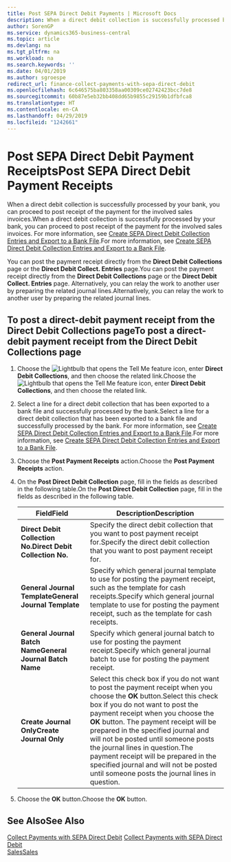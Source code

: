```yaml
---
title: Post SEPA Direct Debit Payments | Microsoft Docs
description: When a direct debit collection is successfully processed by your bank, you can proceed to post receipt of the payment for the involved sales invoices.
author: SorenGP
ms.service: dynamics365-business-central
ms.topic: article
ms.devlang: na
ms.tgt_pltfrm: na
ms.workload: na
ms.search.keywords: ''
ms.date: 04/01/2019
ms.author: sgroespe
redirect_url: finance-collect-payments-with-sepa-direct-debit
ms.openlocfilehash: 6c646575ba803358aa00309ce02742423bcc7de8
ms.sourcegitcommit: 60b87e5eb32bb408dd65b9855c29159b1dfbfca8
ms.translationtype: HT
ms.contentlocale: en-CA
ms.lasthandoff: 04/29/2019
ms.locfileid: "1242661"
---
```

# <a name="post-sepa-direct-debit-payment-receipts"></a><span data-ttu-id="5b4a0-103">Post SEPA Direct Debit Payment Receipts</span><span class="sxs-lookup"><span data-stu-id="5b4a0-103">Post SEPA Direct Debit Payment Receipts</span></span>
<span data-ttu-id="5b4a0-104">When a direct debit collection is successfully processed by your bank, you can proceed to post receipt of the payment for the involved sales invoices.</span><span class="sxs-lookup"><span data-stu-id="5b4a0-104">When a direct debit collection is successfully processed by your bank, you can proceed to post receipt of the payment for the involved sales invoices.</span></span> <span data-ttu-id="5b4a0-105">For more information, see [Create SEPA Direct Debit Collection Entries and Export to a Bank File](finance-how-create-sepa-direct-debit-collection-entries-export-bank-file.md).</span><span class="sxs-lookup"><span data-stu-id="5b4a0-105">For more information, see [Create SEPA Direct Debit Collection Entries and Export to a Bank File](finance-how-create-sepa-direct-debit-collection-entries-export-bank-file.md).</span></span>  

<span data-ttu-id="5b4a0-106">You can post the payment receipt directly from the **Direct Debit Collections** page or the **Direct Debit Collect. Entries** page.</span><span class="sxs-lookup"><span data-stu-id="5b4a0-106">You can post the payment receipt directly from the **Direct Debit Collections** page or the **Direct Debit Collect. Entries** page.</span></span> <span data-ttu-id="5b4a0-107">Alternatively, you can relay the work to another user by preparing the related journal lines.</span><span class="sxs-lookup"><span data-stu-id="5b4a0-107">Alternatively, you can relay the work to another user by preparing the related journal lines.</span></span>  

## <a name="to-post-a-direct-debit-payment-receipt-from-the-direct-debit-collections-page"></a><span data-ttu-id="5b4a0-108">To post a direct-debit payment receipt from the Direct Debit Collections page</span><span class="sxs-lookup"><span data-stu-id="5b4a0-108">To post a direct-debit payment receipt from the Direct Debit Collections page</span></span>  
1. <span data-ttu-id="5b4a0-109">Choose the ![Lightbulb that opens the Tell Me feature](media/ui-search/search_small.png "Tell me what you want to do") icon, enter **Direct Debit Collections**, and then choose the related link.</span><span class="sxs-lookup"><span data-stu-id="5b4a0-109">Choose the ![Lightbulb that opens the Tell Me feature](media/ui-search/search_small.png "Tell me what you want to do") icon, enter **Direct Debit Collections**, and then choose the related link.</span></span>  
2. <span data-ttu-id="5b4a0-110">Select a line for a direct debit collection that has been exported to a bank file and successfully processed by the bank.</span><span class="sxs-lookup"><span data-stu-id="5b4a0-110">Select a line for a direct debit collection that has been exported to a bank file and successfully processed by the bank.</span></span> <span data-ttu-id="5b4a0-111">For more information, see [Create SEPA Direct Debit Collection Entries and Export to a Bank File](finance-how-create-sepa-direct-debit-collection-entries-export-bank-file.md).</span><span class="sxs-lookup"><span data-stu-id="5b4a0-111">For more information, see [Create SEPA Direct Debit Collection Entries and Export to a Bank File](finance-how-create-sepa-direct-debit-collection-entries-export-bank-file.md).</span></span>  
3. <span data-ttu-id="5b4a0-112">Choose the **Post Payment Receipts** action.</span><span class="sxs-lookup"><span data-stu-id="5b4a0-112">Choose the **Post Payment Receipts** action.</span></span>  
4. <span data-ttu-id="5b4a0-113">On the **Post Direct Debit Collection** page, fill in the fields as described in the following table.</span><span class="sxs-lookup"><span data-stu-id="5b4a0-113">On the **Post Direct Debit Collection** page, fill in the fields as described in the following table.</span></span>  

    |<span data-ttu-id="5b4a0-114">Field</span><span class="sxs-lookup"><span data-stu-id="5b4a0-114">Field</span></span>|<span data-ttu-id="5b4a0-115">Description</span><span class="sxs-lookup"><span data-stu-id="5b4a0-115">Description</span></span>|  
    |---------------------------------|---------------------------------------|  
    |<span data-ttu-id="5b4a0-116">**Direct Debit Collection No.**</span><span class="sxs-lookup"><span data-stu-id="5b4a0-116">**Direct Debit Collection No.**</span></span>|<span data-ttu-id="5b4a0-117">Specify the direct debit collection that you want to post payment receipt for.</span><span class="sxs-lookup"><span data-stu-id="5b4a0-117">Specify the direct debit collection that you want to post payment receipt for.</span></span>|  
    |<span data-ttu-id="5b4a0-118">**General Journal Template**</span><span class="sxs-lookup"><span data-stu-id="5b4a0-118">**General Journal Template**</span></span>|<span data-ttu-id="5b4a0-119">Specify which general journal template to use for posting the payment receipt, such as the template for cash receipts.</span><span class="sxs-lookup"><span data-stu-id="5b4a0-119">Specify which general journal template to use for posting the payment receipt, such as the template for cash receipts.</span></span>|  
    |<span data-ttu-id="5b4a0-120">**General Journal Batch Name**</span><span class="sxs-lookup"><span data-stu-id="5b4a0-120">**General Journal Batch Name**</span></span>|<span data-ttu-id="5b4a0-121">Specify which general journal batch to use for posting the payment receipt.</span><span class="sxs-lookup"><span data-stu-id="5b4a0-121">Specify which general journal batch to use for posting the payment receipt.</span></span>|  
    |<span data-ttu-id="5b4a0-122">**Create Journal Only**</span><span class="sxs-lookup"><span data-stu-id="5b4a0-122">**Create Journal Only**</span></span>|<span data-ttu-id="5b4a0-123">Select this check box if you do not want to post the payment receipt when you choose the **OK** button.</span><span class="sxs-lookup"><span data-stu-id="5b4a0-123">Select this check box if you do not want to post the payment receipt when you choose the **OK** button.</span></span> <span data-ttu-id="5b4a0-124">The payment receipt will be prepared in the specified journal and will not be posted until someone posts the journal lines in question.</span><span class="sxs-lookup"><span data-stu-id="5b4a0-124">The payment receipt will be prepared in the specified journal and will not be posted until someone posts the journal lines in question.</span></span>|  

5. <span data-ttu-id="5b4a0-125">Choose the **OK** button.</span><span class="sxs-lookup"><span data-stu-id="5b4a0-125">Choose the **OK** button.</span></span>  

## <a name="see-also"></a><span data-ttu-id="5b4a0-126">See Also</span><span class="sxs-lookup"><span data-stu-id="5b4a0-126">See Also</span></span>  
 <span data-ttu-id="5b4a0-127">[Collect Payments with SEPA Direct Debit](finance-collect-payments-with-sepa-direct-debit.md) </span><span class="sxs-lookup"><span data-stu-id="5b4a0-127">[Collect Payments with SEPA Direct Debit](finance-collect-payments-with-sepa-direct-debit.md) </span></span>  
 [<span data-ttu-id="5b4a0-128">Sales</span><span class="sxs-lookup"><span data-stu-id="5b4a0-128">Sales</span></span>](sales-manage-sales.md)
